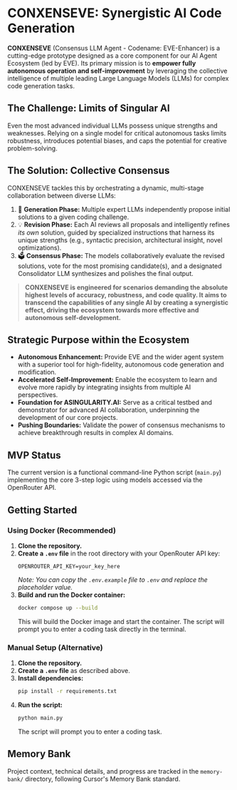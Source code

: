 # CONXENSEVE: Synergistic AI Code Generation

**CONXENSEVE** (Consensus LLM Agent - Codename: EVE-Enhancer) is a cutting-edge prototype designed as a core component for our AI Agent Ecosystem (led by EVE). Its primary mission is to **empower fully autonomous operation and self-improvement** by leveraging the collective intelligence of multiple leading Large Language Models (LLMs) for complex code generation tasks.

## The Challenge: Limits of Singular AI

Even the most advanced individual LLMs possess unique strengths and weaknesses. Relying on a single model for critical autonomous tasks limits robustness, introduces potential biases, and caps the potential for creative problem-solving.

## The Solution: Collective Consensus

CONXENSEVE tackles this by orchestrating a dynamic, multi-stage collaboration between diverse LLMs:

1.  🚀 **Generation Phase:** Multiple expert LLMs independently propose initial solutions to a given coding challenge.
2.  💡 **Revision Phase:** Each AI reviews all proposals and intelligently refines *its own* solution, guided by specialized instructions that harness its unique strengths (e.g., syntactic precision, architectural insight, novel optimizations).
3.  🗳️ **Consensus Phase:** The models collaboratively evaluate the revised solutions, vote for the most promising candidate(s), and a designated Consolidator LLM synthesizes and polishes the final output.

> **CONXENSEVE is engineered for scenarios demanding the absolute highest levels of accuracy, robustness, and code quality. It aims to transcend the capabilities of any single AI by creating a synergistic effect, driving the ecosystem towards more effective and autonomous self-development.**

## Strategic Purpose within the Ecosystem

*   **Autonomous Enhancement:** Provide EVE and the wider agent system with a superior tool for high-fidelity, autonomous code generation and modification.
*   **Accelerated Self-Improvement:** Enable the ecosystem to learn and evolve more rapidly by integrating insights from multiple AI perspectives.
*   **Foundation for ASINGULARITY.AI:** Serve as a critical testbed and demonstrator for advanced AI collaboration, underpinning the development of our core projects.
*   **Pushing Boundaries:** Validate the power of consensus mechanisms to achieve breakthrough results in complex AI domains.

## MVP Status

The current version is a functional command-line Python script (`main.py`) implementing the core 3-step logic using models accessed via the OpenRouter API.

## Getting Started

### Using Docker (Recommended)

1. **Clone the repository.**
2. **Create a `.env` file** in the root directory with your OpenRouter API key:
   ```
   OPENROUTER_API_KEY=your_key_here
   ```
   *Note: You can copy the `.env.example` file to `.env` and replace the placeholder value.*
3. **Build and run the Docker container:**
   ```bash
   docker compose up --build
   ```
   This will build the Docker image and start the container. The script will prompt you to enter a coding task directly in the terminal.

### Manual Setup (Alternative)

1. **Clone the repository.**
2. **Create a `.env` file** as described above.
3. **Install dependencies:**
   ```bash
   pip install -r requirements.txt
   ```
4. **Run the script:**
   ```bash
   python main.py
   ```
   The script will prompt you to enter a coding task.

## Memory Bank

Project context, technical details, and progress are tracked in the `memory-bank/` directory, following Cursor's Memory Bank standard.